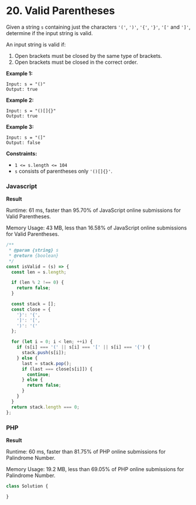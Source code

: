 # 20. Valid Parentheses

Given a string `s` containing just the characters `'('`, `')'`, `'{'`, `'}'`, `'['` and `']'`, determine if the input string is valid.

An input string is valid if:

1. Open brackets must be closed by the same type of brackets.
2. Open brackets must be closed in the correct order.

**Example 1:**

```
Input: s = "()"
Output: true
```

**Example 2:**

```
Input: s = "()[]{}"
Output: true
```

**Example 3:**

```
Input: s = "(]"
Output: false
```

**Constraints:**

* `1 <= s.length <= 104`
* `s` consists of parentheses only `'()[]{}'`.

### Javascript <a href="#javascript" id="javascript"></a>

**Result**&#x20;

Runtime: 61 ms, faster than 95.70% of JavaScript online submissions for Valid Parentheses.

Memory Usage: 43 MB, less than 16.58% of JavaScript online submissions for Valid Parentheses.

```javascript
/**
 * @param {string} s
 * @return {boolean}
 */
const isValid = (s) => {
  const len = s.length;

  if (len % 2 !== 0) {
    return false;
  }

  const stack = [];
  const close = {
    '}': '{',
    ']': '[',
    ')': '('
  };

  for (let i = 0; i < len; ++i) {
    if (s[i] === '(' || s[i] === '[' || s[i] === '{') {
      stack.push(s[i]);
    } else {
      last = stack.pop();
      if (last === close[s[i]]) {
        continue;
      } else {
        return false;
      }
    }
  }
  return stack.length === 0;
};
```

### PHP <a href="#javascript" id="javascript"></a>

**Result**&#x20;

Runtime: 60 ms, faster than 81.75% of PHP online submissions for Palindrome Number.

Memory Usage: 19.2 MB, less than 69.05% of PHP online submissions for Palindrome Number.

```php
class Solution {

}
```
